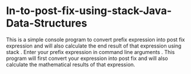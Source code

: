 # In-to-post-fix-using-stack-Java-Data-Structures
This is a simple console program to convert prefix expression  into post fix expression and will also calculate the end result of that expression using stack .
Enter your prefix expression in command line arguments . This program will first convert your expression into post fix and will also calculate the mathematical results of that expression.
